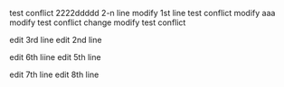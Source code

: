 test conflict
2222ddddd 2-n line
modify 1st line test conflict
modify aaa
modify test conflict
change modify test conflict

edit 3rd line
edit 2nd line

edit 6th liine
edit 5th line

edit 7th line
edit 8th line
